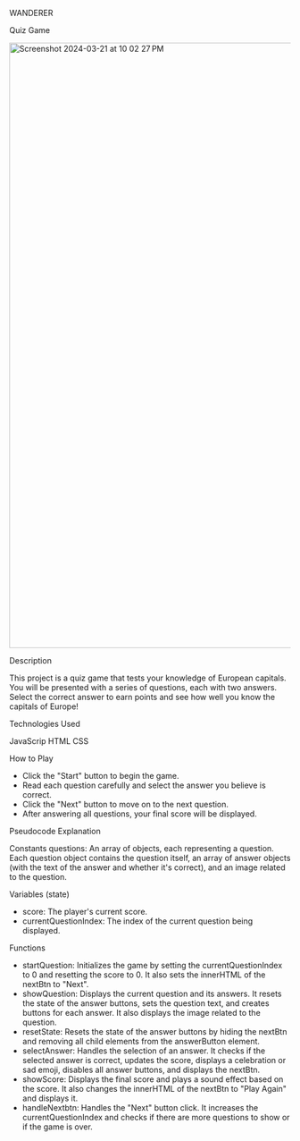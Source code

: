 WANDERER

Quiz Game

<img width="1083" alt="Screenshot 2024-03-21 at 10 02 27 PM" src="https://github.com/Erika90P/Project_1_Quiz/assets/161628044/7e80f931-049e-4643-8c9b-6797e8798fd2">



Description


This project is a quiz game that tests your knowledge of European capitals. You will be presented with a series of questions, each with two answers. Select the correct answer to earn points and see how well you know the capitals of Europe!


Technologies Used

JavaScrip
HTML
CSS

How to Play

* Click the "Start" button to begin the game.
* Read each question carefully and select the answer you believe is correct.
* Click the "Next" button to move on to the next question.
* After answering all questions, your final score will be displayed.

Pseudocode Explanation

Constants
questions: An array of objects, each representing a question. Each question object contains the question itself, an array of answer objects (with the text of the answer and whether it's correct), and an image related to the question.

Variables (state)

* score: The player's current score.
* currentQuestionIndex: The index of the current question being displayed.

Functions

* startQuestion: Initializes the game by setting the currentQuestionIndex to 0 and resetting the score to 0. It also sets the innerHTML of the nextBtn to "Next".
* showQuestion: Displays the current question and its answers. It resets the state of the answer buttons, sets the question text, and creates buttons for each answer. It also displays the image related to the question.
* resetState: Resets the state of the answer buttons by hiding the nextBtn and removing all child elements from the answerButton element.
* selectAnswer: Handles the selection of an answer. It checks if the selected answer is correct, updates the score, displays a celebration or sad emoji, disables all answer buttons, and displays the nextBtn.
* showScore: Displays the final score and plays a sound effect based on the score. It also changes the innerHTML of the nextBtn to "Play Again" and displays it.
* handleNextbtn: Handles the "Next" button click. It increases the currentQuestionIndex and checks if there are more questions to show or if the game is over.
